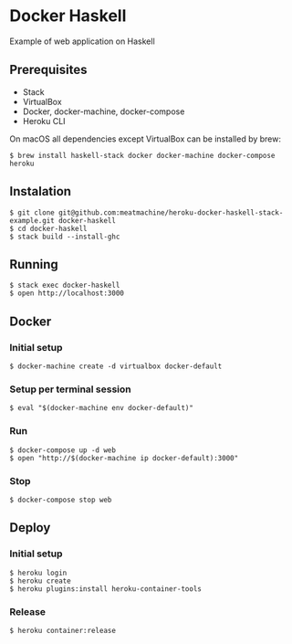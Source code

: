 # Docker Haskell

Example of web application on Haskell

## Prerequisites

* Stack
* VirtualBox
* Docker, docker-machine, docker-compose
* Heroku CLI

On macOS all dependencies except VirtualBox can be installed by brew:

```
$ brew install haskell-stack docker docker-machine docker-compose heroku
```

## Instalation

```
$ git clone git@github.com:meatmachine/heroku-docker-haskell-stack-example.git docker-haskell
$ cd docker-haskell
$ stack build --install-ghc
```

## Running

```
$ stack exec docker-haskell
$ open http://localhost:3000
```

## Docker

### Initial setup

```
$ docker-machine create -d virtualbox docker-default
```
### Setup per terminal session

```
$ eval "$(docker-machine env docker-default)"
```

### Run

```
$ docker-compose up -d web
$ open "http://$(docker-machine ip docker-default):3000"
```

### Stop

```
$ docker-compose stop web
```

## Deploy

### Initial setup

```
$ heroku login
$ heroku create
$ heroku plugins:install heroku-container-tools
```

### Release

```
$ heroku container:release
```
